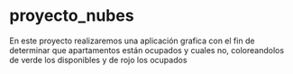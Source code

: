 # proyecto_nubes
En este proyecto realizaremos una aplicación grafica con el fin de determinar que apartamentos están ocupados y cuales no, coloreandolos de verde los disponibles y de rojo los ocupados
